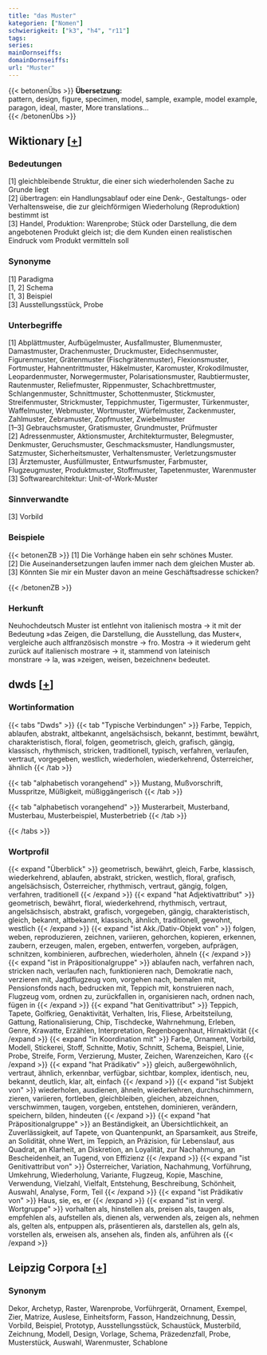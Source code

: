 ```yaml
---
title: "das Muster"
kategorien: ["Nomen"]
schwierigkeit: ["k3", "h4", "r11"]
tags:
series:
mainDornseiffs:
domainDornseiffs:
url: "Muster"
---
```


{{< betonenÜbs >}}
**Übersetzung:**  
pattern, design, figure, specimen, model, sample, example, model example, paragon, ideal, master, More translations...  
{{< /betonenÜbs >}}

## Wiktionary [[+](https://de.wiktionary.org/wiki/Muster)]

### Bedeutungen
[1] gleichbleibende Struktur, die einer sich wiederholenden Sache zu Grunde liegt  
[2] übertragen: ein Handlungsablauf oder eine Denk-, Gestaltungs- oder Verhaltensweise, die zur gleichförmigen Wiederholung (Reproduktion) bestimmt ist  
[3] Handel, Produktion: Warenprobe; Stück oder Darstellung, die dem angebotenen Produkt gleich ist; die dem Kunden einen realistischen Eindruck vom Produkt vermitteln soll  

### Synonyme
[1] Paradigma  
[1, 2] Schema  
[1, 3] Beispiel  
[3] Ausstellungsstück, Probe  

### Unterbegriffe
[1] Abplättmuster, Aufbügelmuster, Ausfallmuster, Blumenmuster, Damastmuster, Drachenmuster, Druckmuster, Eidechsenmuster, Figurenmuster, Grätenmuster (Fischgrätenmuster), Flexionsmuster, Fortmuster, Hahnentrittmuster, Häkelmuster, Karomuster, Krokodilmuster, Leopardenmuster, Norwegermuster, Polarisationsmuster, Raubtiermuster, Rautenmuster, Reliefmuster, Rippenmuster, Schachbrettmuster, Schlangenmuster, Schnittmuster, Schottenmuster, Stickmuster, Streifenmuster, Strickmuster, Teppichmuster, Tigermuster, Türkenmuster, Waffelmuster, Webmuster, Wortmuster, Würfelmuster, Zackenmuster, Zahlmuster, Zebramuster, Zopfmuster, Zwiebelmuster  
[1–3] Gebrauchsmuster, Gratismuster, Grundmuster, Prüfmuster  
[2] Adressenmuster, Aktionsmuster, Architekturmuster, Belegmuster, Denkmuster, Geruchsmuster, Geschmacksmuster, Handlungsmuster, Satzmuster, Sicherheitsmuster, Verhaltensmuster, Verletzungsmuster  
[3] Ärztemuster, Ausfüllmuster, Entwurfsmuster, Farbmuster, Flugzeugmuster, Produktmuster, Stoffmuster, Tapetenmuster, Warenmuster  
[3] Softwarearchitektur: Unit-of-Work-Muster  

### Sinnverwandte
[3] Vorbild  

### Beispiele
{{< betonenZB >}}
[1] Die Vorhänge haben ein sehr schönes Muster.  
[2] Die Auseinandersetzungen laufen immer nach dem gleichen Muster ab.  
[3] Könnten Sie mir ein Muster davon an meine Geschäftsadresse schicken?  

{{< /betonenZB >}}
### Herkunft
Neuhochdeutsch Muster ist entlehnt von italienisch mostra → it mit der Bedeutung »das Zeigen, die Darstellung, die Ausstellung, das Muster«, vergleiche auch altfranzösisch monstre → fro. Mostra → it wiederum geht zurück auf italienisch mostrare → it, stammend von lateinisch monstrare → la, was »zeigen, weisen, bezeichnen« bedeutet.  



## dwds [[+](https://www.dwds.de/wb/Muster)]

### Wortinformation
{{< tabs "Dwds" >}}
{{< tab "Typische Verbindungen" >}}
Farbe, Teppich, ablaufen, abstrakt, altbekannt, angelsächsisch, bekannt, bestimmt, bewährt, charakteristisch, floral, folgen, geometrisch, gleich, grafisch, gängig, klassisch, rhythmisch, stricken, traditionell, typisch, verfahren, verlaufen, vertraut, vorgegeben, westlich, wiederholen, wiederkehrend, Österreicher, ähnlich
{{< /tab >}}

{{< tab "alphabetisch vorangehend" >}}
Mustang, Mußvorschrift, Musspritze, Müßigkeit, müßiggängerisch
{{< /tab >}}

{{< tab "alphabetisch vorangehend" >}}
Musterarbeit, Musterband, Musterbau, Musterbeispiel, Musterbetrieb
{{< /tab >}}

{{< /tabs >}}

### Wortprofil
{{< expand "Überblick" >}} geometrisch, bewährt, gleich, Farbe, klassisch, wiederkehrend, ablaufen, abstrakt, stricken, westlich, floral, grafisch, angelsächsisch, Österreicher, rhythmisch, vertraut, gängig, folgen, verfahren, traditionell {{< /expand >}}
{{< expand "hat Adjektivattribut" >}} geometrisch, bewährt, floral, wiederkehrend, rhythmisch, vertraut, angelsächsisch, abstrakt, grafisch, vorgegeben, gängig, charakteristisch, gleich, bekannt, altbekannt, klassisch, ähnlich, traditionell, gewohnt, westlich {{< /expand >}}
{{< expand "ist Akk./Dativ-Objekt von" >}} folgen, weben, reproduzieren, zeichnen, variieren, gehorchen, kopieren, erkennen, zaubern, erzeugen, malen, ergeben, entwerfen, vorgeben, aufprägen, schnitzen, kombinieren, aufbrechen, wiederholen, ähneln {{< /expand >}}
{{< expand "ist in Präpositionalgruppe" >}} ablaufen nach, verfahren nach, stricken nach, verlaufen nach, funktionieren nach, Demokratie nach, verzieren mit, Jagdflugzeug vom, vorgehen nach, bemalen mit, Pensionsfonds nach, bedrucken mit, Teppich mit, konstruieren nach, Flugzeug vom, ordnen zu, zurückfallen in, organisieren nach, ordnen nach, fügen in {{< /expand >}}
{{< expand "hat Genitivattribut" >}} Teppich, Tapete, Golfkrieg, Genaktivität, Verhalten, Iris, Fliese, Arbeitsteilung, Gattung, Rationalisierung, Chip, Tischdecke, Wahrnehmung, Erleben, Genre, Krawatte, Erzählen, Interpretation, Regenbogenhaut, Hirnaktivität {{< /expand >}}
{{< expand "in Koordination mit" >}} Farbe, Ornament, Vorbild, Modell, Stickerei, Stoff, Schnitte, Motiv, Schnitt, Schema, Beispiel, Linie, Probe, Streife, Form, Verzierung, Muster, Zeichen, Warenzeichen, Karo {{< /expand >}}
{{< expand "hat Prädikativ" >}} gleich, außergewöhnlich, vertraut, ähnlich, erkennbar, verfügbar, sichtbar, komplex, identisch, neu, bekannt, deutlich, klar, alt, einfach {{< /expand >}}
{{< expand "ist Subjekt von" >}} wiederholen, ausdienen, ähneln, wiederkehren, durchschimmern, zieren, variieren, fortleben, gleichbleiben, gleichen, abzeichnen, verschwimmen, taugen, vorgeben, entstehen, dominieren, verändern, speichern, bilden, hindeuten {{< /expand >}}
{{< expand "hat Präpositionalgruppe" >}} an Beständigkeit, an Übersichtlichkeit, an Zuverlässigkeit, auf Tapete, von Quantenpunkt, an Sparsamkeit, aus Streife, an Solidität, ohne Wert, im Teppich, an Präzision, für Lebenslauf, aus Quadrat, an Klarheit, an Diskretion, an Loyalität, zur Nachahmung, an Bescheidenheit, an Tugend, von Effizienz {{< /expand >}}
{{< expand "ist Genitivattribut von" >}} Österreicher, Variation, Nachahmung, Vorführung, Umkehrung, Wiederholung, Variante, Flugzeug, Kopie, Maschine, Verwendung, Vielzahl, Vielfalt, Entstehung, Beschreibung, Schönheit, Auswahl, Analyse, Form, Teil {{< /expand >}}
{{< expand "ist Prädikativ von" >}} Haus, sie, es, er {{< /expand >}}
{{< expand "ist in vergl. Wortgruppe" >}} vorhalten als, hinstellen als, preisen als, taugen als, empfehlen als, aufstellen als, dienen als, verwenden als, zeigen als, nehmen als, gelten als, entpuppen als, präsentieren als, darstellen als, geln als, vorstellen als, erweisen als, ansehen als, finden als, anführen als {{< /expand >}}

## Leipzig Corpora [[+](https://corpora.uni-leipzig.de/en/res?word=Muster&corpusId=deu_newscrawl-public_2018)]


### Synonym
Dekor, Archetyp, Raster, Warenprobe, Vorführgerät, Ornament, Exempel, Zier, Matrize, Auslese, Einheitsform, Fasson, Handzeichnung, Dessin, Vorbild, Beispiel, Prototyp, Ausstellungsstück, Schaustück, Musterbild, Zeichnung, Modell, Design, Vorlage, Schema, Präzedenzfall, Probe, Musterstück, Auswahl, Warenmuster, Schablone

